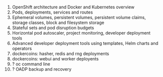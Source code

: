 1. OpenShift architecture and Docker and Kubernetes overview
2. Pods, deployments, services and routes
3. Ephemeral volumes, persistent volumes, persistent volume claims, storage classes, block and filesystem storage
4. Stateful sets and pod disruption budgets
5. Horizontal pod autoscaler, project monitoring, developer deployment tools
6. Advanced developer deployment tools using templates, Helm charts and operators
7. dockercoins: hasher, redis and rng deployments
8. dockercoins: webui and worker deployents
9. ? oc command line
10. ? OADP backup and recovery

